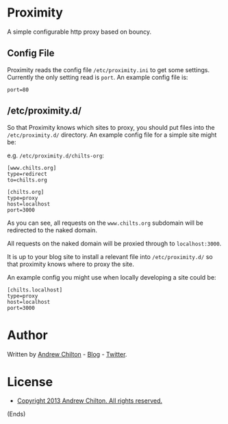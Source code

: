# Proximity #

A simple configurable http proxy based on bouncy.

## Config File ##

Proximity reads the config file ```/etc/proximity.ini``` to get some settings. Currently the only setting read is
```port```. An example config file is:

```
port=80
```

## /etc/proximity.d/ ##

So that Proximity knows which sites to proxy, you should put files into the ```/etc/proximity.d/``` directory. An
example config file for a simple site might be:

e.g. ```/etc/proximity.d/chilts-org```:

```
[www.chilts.org]
type=redirect
to=chilts.org

[chilts.org]
type=proxy
host=localhost
port=3000
```

As you can see, all requests on the ```www.chilts.org``` subdomain will be redirected to the naked domain.

All requests on the naked domain will be proxied through to ```localhost:3000```.

It is up to your blog site to install a relevant file into ```/etc/proximity.d/``` so that proximity knows where to
proxy the site.

An example config you might use when locally developing a site could be:

```
[chilts.localhost]
type=proxy
host=localhost
port=3000
```

# Author #

Written by [Andrew Chilton](http://chilts.org/) - [Blog](http://chilts.org/blog/) -
[Twitter](https://twitter.com/andychilton).

# License #

* [Copyright 2013 Andrew Chilton.  All rights reserved.](http://chilts.mit-license.org/2013/)

(Ends)
